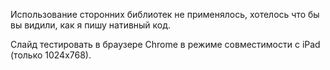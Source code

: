 Использование сторонних библиотек не применялось, хотелось что бы вы видили, как я пишу нативный код.

Слайд тестировать в браузере Chrome в режиме совместимости с iPad (только 1024x768).

